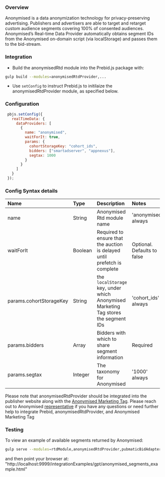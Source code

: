### Overview

Anonymised is a data anonymization technology for privacy-preserving advertising. Publishers and advertisers are able to target and retarget custom audience segments covering 100% of consented audiences.
Anonymised’s Real-time Data Provider automatically obtains segment IDs from the Anonymised on-domain script (via localStorage) and passes them to the bid-stream.

### Integration

 - Build the anonymisedRtd module into the Prebid.js package with:

 ```bash
 gulp build --modules=anonymisedRtdProvider,...
 ```

 - Use `setConfig` to instruct Prebid.js to initilaize the anonymisedRtdProvider module, as specified below.

### Configuration

```javascript
 pbjs.setConfig({
   realTimeData: {
     dataProviders: [
       {
         name: "anonymised",
         waitForIt: true,
         params: {
           cohortStorageKey: "cohort_ids",
           bidders: ["smartadserver", "appnexus"],
           segtax: 1000
         }
       }
     ]
   }
 });
 ```

 ### Config Syntax details
| Name  |Type | Description   | Notes  |
| :------------ | :------------ | :------------ |:------------ |
| name | String | Anonymised Rtd module name | 'anonymised' always|
| waitForIt | Boolean | Required to ensure that the auction is delayed until prefetch is complete | Optional. Defaults to false |
| params.cohortStorageKey | String | the `localStorage` key, under which Anonymised Marketing Tag stores the segment IDs | 'cohort_ids' always |
| params.bidders | Array | Bidders with which to share segment information | Required |
| params.segtax | Integer | The taxonomy for Anonymised | '1000' always |

Please note that anonymisedRtdProvider should be integrated into the publisher website along with the [Anonymised Marketing Tag](https://support.anonymised.io/integrate/marketing-tag).
Please reach out to Anonymised [representative](mailto:support@anonymised.io) if you have any questions or need further help to integrate Prebid, anonymisedRtdProvider, and Anonymised Marketing Tag

### Testing
To view an example of available segments returned by Anonymised:
```bash
gulp serve --modules=rtdModule,anonymisedRtdProvider,pubmaticBidAdapter
```
and then point your browser at:
"http://localhost:9999/integrationExamples/gpt/anonymised_segments_example.html"
